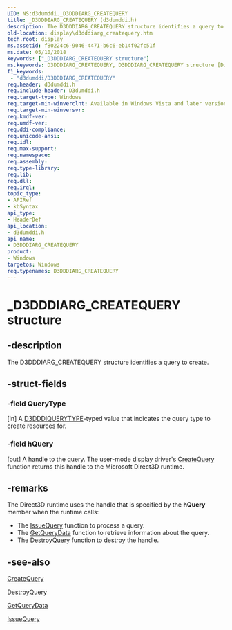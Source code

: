 ```yaml
---
UID: NS:d3dumddi._D3DDDIARG_CREATEQUERY
title: _D3DDDIARG_CREATEQUERY (d3dumddi.h)
description: The D3DDDIARG_CREATEQUERY structure identifies a query to create.
old-location: display\d3dddiarg_createquery.htm
tech.root: display
ms.assetid: f80224c6-9046-4471-b6c6-eb14f02fc51f
ms.date: 05/10/2018
keywords: ["_D3DDDIARG_CREATEQUERY structure"]
ms.keywords: D3DDDIARG_CREATEQUERY, D3DDDIARG_CREATEQUERY structure [Display Devices], UMDisplayDriver_param_Structs_37293319-c280-4363-936a-65a8a5af4c45.xml, _D3DDDIARG_CREATEQUERY, d3dumddi/D3DDDIARG_CREATEQUERY, display.d3dddiarg_createquery
f1_keywords:
 - "d3dumddi/D3DDDIARG_CREATEQUERY"
req.header: d3dumddi.h
req.include-header: D3dumddi.h
req.target-type: Windows
req.target-min-winverclnt: Available in Windows Vista and later versions of the Windows operating systems.
req.target-min-winversvr: 
req.kmdf-ver: 
req.umdf-ver: 
req.ddi-compliance: 
req.unicode-ansi: 
req.idl: 
req.max-support: 
req.namespace: 
req.assembly: 
req.type-library: 
req.lib: 
req.dll: 
req.irql: 
topic_type:
- APIRef
- kbSyntax
api_type:
- HeaderDef
api_location:
- d3dumddi.h
api_name:
- D3DDDIARG_CREATEQUERY
product:
- Windows
targetos: Windows
req.typenames: D3DDDIARG_CREATEQUERY
---
```


# _D3DDDIARG_CREATEQUERY structure


## -description


The D3DDDIARG_CREATEQUERY structure identifies a query to create. 


## -struct-fields




### -field QueryType

[in] A [D3DDDIQUERYTYPE](ne-d3dumddi-_d3dddiquerytype.md)-typed value that indicates the query type to create resources for. 

### -field hQuery

[out] A handle to the query. The user-mode display driver's <a href="https://docs.microsoft.com/windows-hardware/drivers/ddi/d3dumddi/nc-d3dumddi-pfnd3dddi_createquery">CreateQuery</a> function returns this handle to the Microsoft Direct3D runtime. 


## -remarks



The Direct3D runtime uses the handle that is specified by the <b>hQuery</b> member when the runtime calls:

<ul>
<li>
The <a href="https://docs.microsoft.com/windows-hardware/drivers/ddi/d3dumddi/nc-d3dumddi-pfnd3dddi_issuequery">IssueQuery</a> function to process a query.

</li>
<li>
The <a href="https://docs.microsoft.com/windows-hardware/drivers/ddi/d3dumddi/nc-d3dumddi-pfnd3dddi_getquerydata">GetQueryData</a> function to retrieve information about the query.

</li>
<li>
The <a href="https://docs.microsoft.com/windows-hardware/drivers/ddi/d3dumddi/nc-d3dumddi-pfnd3dddi_destroyquery">DestroyQuery</a> function to destroy the handle.

</li>
</ul>



## -see-also




<a href="https://docs.microsoft.com/windows-hardware/drivers/ddi/d3dumddi/nc-d3dumddi-pfnd3dddi_createquery">CreateQuery</a>



<a href="https://docs.microsoft.com/windows-hardware/drivers/ddi/d3dumddi/nc-d3dumddi-pfnd3dddi_destroyquery">DestroyQuery</a>



<a href="https://docs.microsoft.com/windows-hardware/drivers/ddi/d3dumddi/nc-d3dumddi-pfnd3dddi_getquerydata">GetQueryData</a>



<a href="https://docs.microsoft.com/windows-hardware/drivers/ddi/d3dumddi/nc-d3dumddi-pfnd3dddi_issuequery">IssueQuery</a>
 

 

